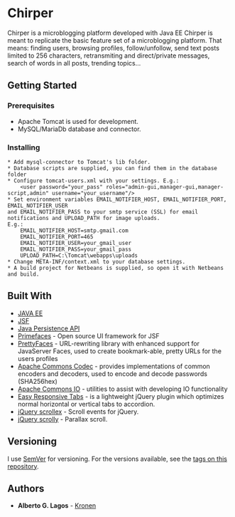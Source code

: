 # Chirper

Chirper is a microblogging platform developed with Java EE
Chirper is meant to replicate the basic feature set of a microblogging platform.
That means: finding users, browsing profiles, follow/unfollow, send text posts limited to 256 characters, 
retransmiting and direct/private messages, search of words in all posts, trending topics... 

## Getting Started

### Prerequisites

* Apache Tomcat is used for development. 
* MySQL/MariaDb database and connector.

### Installing

    * Add mysql-connector to Tomcat's lib folder.
    * Database scripts are supplied, you can find them in the database folder
    * Configure tomcat-users.xml with your settings. E.g.:
        <user password="your_pass" roles="admin-gui,manager-gui,manager-script,admin" username="your_username"/>
    * Set environment variables EMAIL_NOTIFIER_HOST, EMAIL_NOTIFIER_PORT, EMAIL_NOTIFIER_USER
    and EMAIL_NOTIFIER_PASS to your smtp service (SSL) for email notifications and UPLOAD_PATH for image uploads. 
    E.g.:
        EMAIL_NOTIFIER_HOST=smtp.gmail.com
        EMAIL_NOTIFIER_PORT=465
        EMAIL_NOTIFIER_USER=your_gmail_user 
        EMAIL_NOTIFIER_PASS=your_gmail_pass
        UPLOAD_PATH=C:\Tomcat\webapps\uploads
    * Change META-INF/context.xml to your database settings.
    * A build project for Netbeans is supplied, so open it with Netbeans and build.

## Built With

* [JAVA EE](http://www.oracle.com/technetwork/java/javaee/overview/index.html)
* [JSF](http://www.oracle.com/technetwork/java/javaee/javaserverfaces-139869.html)
* [Java Persistence API](http://docs.oracle.com/javaee/6/tutorial/doc/bnbpz.html)
* [Primefaces](https://www.primefaces.org/) - Open source UI framework for JSF
* [PrettyFaces](http://www.ocpsoft.org/prettyfaces/) - URL-rewriting library with enhanced support for JavaServer Faces, used to create  bookmark-able, pretty URLs for the users profiles
* [Apache Commons Codec](https://commons.apache.org/codec/) - provides implementations of common encoders and decoders, used to encode and decode passwords (SHA256hex)
* [Apache Commons IO](https://commons.apache.org/proper/commons-io/) - utilities to assist with developing IO functionality
* [Easy Responsive Tabs](https://webthemez.com/demo/easy-responsive-tabs/Index.html) - is a lightweight jQuery plugin which optimizes normal horizontal or vertical tabs to accordion.
* [jQuery scrollex](https://github.com/ajlkn/jquery.scrollex) - Scroll events for jQuery.
* [jQuery scrolly](https://github.com/Victa/scrolly) - Parallax scroll.

## Versioning

I use [SemVer](http://semver.org/) for versioning. For the versions available, see the [tags on this repository](https://github.com/Kronen/chirper/tags). 

## Authors

* **Alberto G. Lagos** -  [Kronen](https://github.io/Kronen)



